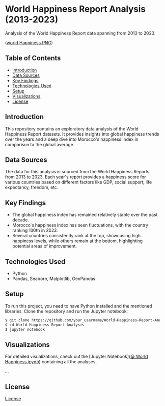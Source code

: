 # World Happiness Report Analysis (2013-2023)

Analysis of the World Happiness Report data spanning from 2013 to 2023.

([world Happiness.PNG](https://github.com/hafidaso/World-Happiness-Report-Analysis-2013-2023-And-Compared-Morocco/blob/bc4741c877dfcd5a27ea07f820cc9ab721ec2c87/world%20Happiness.PNG))

## Table of Contents

- [Introduction](#introduction)
- [Data Sources](#data-sources)
- [Key Findings](#key-findings)
- [Technologies Used](#technologies-used)
- [Setup](#setup)
- [Visualizations](#visualizations)
- [License](#license)

## Introduction

This repository contains an exploratory data analysis of the World Happiness Report datasets. It provides insights into global happiness trends over the years and a deep dive into Morocco's happiness index in comparison to the global average.

## Data Sources

The data for this analysis is sourced from the World Happiness Reports from 2013 to 2023. Each year's report provides a happiness score for various countries based on different factors like GDP, social support, life expectancy, freedom, etc.

## Key Findings

- The global happiness index has remained relatively stable over the past decade.
- Morocco's happiness index has seen fluctuations, with the country ranking 100th in 2023.
- Several countries consistently rank at the top, showcasing high happiness levels, while others remain at the bottom, highlighting potential areas of improvement.

## Technologies Used

- Python
- Pandas, Seaborn, Matplotlib, GeoPandas

## Setup

To run this project, you need to have Python installed and the mentioned libraries. Clone the repository and run the Jupyter notebook:

```bash
$ git clone https://github.com/your_username/World-Happiness-Report-Analysis.git
$ cd World-Happiness-Report-Analysis
$ jupyter notebook

```

## Visualizations

For detailed visualizations, check out the [Jupyter Notebook]([😀 World Happiness.ipynb](https://github.com/hafidaso/World-Happiness-Report-Analysis-2013-2023-And-Compared-Morocco/blob/6a49bb0b0ccef5de078820d9d14580355260fb7d/%F0%9F%98%80%20World%20Happiness.ipynb)) containing all the analyses.

...

## License

[License]([path_to_license_file](https://github.com/hafidaso/World-Happiness-Report-Analysis-2013-2023-And-Compared-Morocco/blob/824cad14a9fc7d4313fca11669fc31f2e9bcca79/LICENSE)https://github.com/hafidaso/World-Happiness-Report-Analysis-2013-2023-And-Compared-Morocco/blob/824cad14a9fc7d4313fca11669fc31f2e9bcca79/LICENSE)



